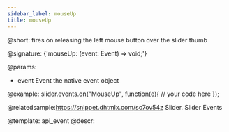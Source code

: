 ```yaml
---
sidebar_label: mouseUp
title: mouseUp
---          
```


@short: fires on releasing the left mouse button over the slider thumb

@signature: {'mouseUp: (event: Event) => void;'}

@params:
- event		Event		the native event object


@example:
slider.events.on("MouseUp", function(e){
    // your code here
});

@relatedsample:https://snippet.dhtmlx.com/sc7ov54z	Slider. Slider Events

@template: api_event
@descr:



